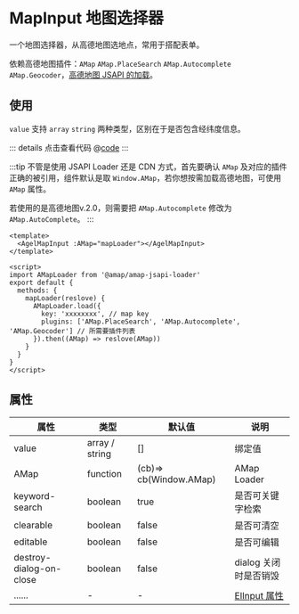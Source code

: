 # MapInput 地图选择器

一个地图选择器，从高德地图选地点，常用于搭配表单。

依赖高德地图插件：`AMap` `AMap.PlaceSearch` `AMap.Autocomplete` `AMap.Geocoder`，[高德地图 JSAPI 的加载](https://developer.amap.com/api/jsapi-v2/guide/abc/load)。

## 使用

`value` 支持 `array` `string` 两种类型，区别在于是否包含经纬度信息。

<ClientOnly><mapInputWrap/></ClientOnly>

::: details 点击查看代码
@[code](@example/mapInputBase.vue)
:::

:::tip
不管是使用 JSAPI Loader 还是 CDN 方式，首先要确认 `AMap` 及对应的插件正确的被引用，组件默认是取 `Window.AMap`，若你想按需加载高德地图，可使用 `AMap` 属性。

若使用的是高德地图v.2.0，则需要把 `AMap.Autocomplete` 修改为 `AMap.AutoComplete`。
:::

```vue
<template>
  <AgelMapInput :AMap="mapLoader"></AgelMapInput>
</template>

<script>
import AMapLoader from '@amap/amap-jsapi-loader'
export default {
  methods: {
    mapLoader(reslove) {
      AMapLoader.load({
        key: 'xxxxxxxx', // map key
        plugins: ['AMap.PlaceSearch', 'AMap.Autocomplete', 'AMap.Geocoder'] // 所需要插件列表
      }).then((AMap) => reslove(AMap))
    }
  }
}
</script>
```

## 属性

| 属性                    | 类型           | 默认值                 | 说明                                                                |
| ----------------------- | -------------- | ---------------------- | ------------------------------------------------------------------- |
| value                   | array / string | []                     | 绑定值                                                              |
| AMap                    | function       | (cb)=> cb(Window.AMap) | AMap Loader                                                         |
| keyword-search          | boolean        | true                   | 是否可关键字检索                                                    |
| clearable               | boolean        | false                  | 是否可清空                                                          |
| editable                | boolean        | false                  | 是否可编辑                                                          |
| destroy-dialog-on-close | boolean        | false                  | dialog 关闭时是否销毁                                               |
| ......                  | -              | -                      | [ElInput 属性](https://element-plus.org/zh-CN/component/input.html) |
